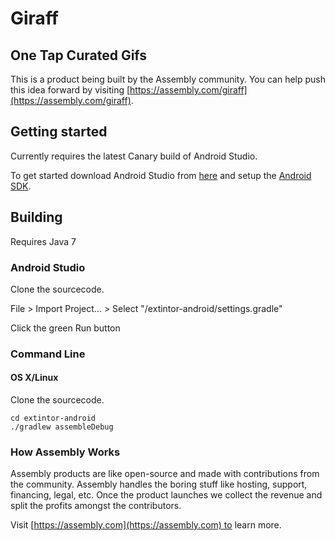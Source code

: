 # Giraff

## One Tap Curated Gifs

This is a product being built by the Assembly community. You can help push this idea forward by visiting [https://assembly.com/giraff](https://assembly.com/giraff).

## Getting started

Currently requires the latest Canary build of Android Studio.

To get started download Android Studio from [here](http://tools.android.com/download/studio/canary/latest) and setup the [Android SDK](http://developer.android.com/sdk/index.html).

## Building

Requires Java 7

### Android Studio

Clone the sourcecode.

File > Import Project... > Select "/extintor-android/settings.gradle"

Click the green Run button

### Command Line

#### OS X/Linux

Clone the sourcecode.

    cd extintor-android
    ./gradlew assembleDebug

### How Assembly Works

Assembly products are like open-source and made with contributions from the community. Assembly handles the boring stuff like hosting, support, financing, legal, etc. Once the product launches we collect the revenue and split the profits amongst the contributors.

Visit [https://assembly.com](https://assembly.com) to learn more.
